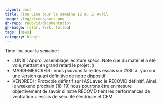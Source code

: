 ```yaml
---
layout: post
title: Time Line pour la semaine 12 au 17 Avril
image: /img//icons/bars.png
gh-repo: recovid/documentation
gh-badge: [star, fork, follow]
tags: [news]
category: blogfr
---
```


Time line pour la semaine :

* LUNDI : Appro, assemblage, écriture spécs. Note que du matériel a été volé, mettant en grand retard le projet :()
* MARDI-MERCREDI : nous pouvons faire des essais sur l’ASL à Lyon sur une version quasi définitive de notre dispositif.
* VENDREDI : Protocole définitif sur l’ASL avec le RECOVID définitif. Ainsi, le weekend prochain (18-19) nous pourrons être en mesure objectivement de savoir si notre RECOVID tient les performances de ventilation + essais de sécurité électrique et CEM.
